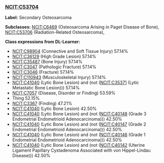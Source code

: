 
### [NCIT:C53704](http://purl.obolibrary.org/obo/NCIT_C53704)
**Label:** Secondary Osteosarcoma

**Subclasses:** [NCIT:C6469](http://purl.obolibrary.org/obo/NCIT_C6469) (Osteosarcoma Arising in Paget Disease of Bone), [NCIT:C53706](http://purl.obolibrary.org/obo/NCIT_C53706) (Radiation-Related Osteosarcoma), 

**Class expressions from DL-Learner:**

- [NCIT:C98904](http://purl.obolibrary.org/obo/NCIT_C98904) (Connective and Soft Tissue Injury) 57.14%
- [NCIT:C36129](http://purl.obolibrary.org/obo/NCIT_C36129) (High Grade Lesion) 57.14%
- [NCIT:C35487](http://purl.obolibrary.org/obo/NCIT_C35487) (Bone Injury) 57.14%
- [NCIT:C3047](http://purl.obolibrary.org/obo/NCIT_C3047) (Pathologic Fracture) 57.14%
- [NCIT:C3046](http://purl.obolibrary.org/obo/NCIT_C3046) (Fracture) 57.14%
- [NCIT:C110943](http://purl.obolibrary.org/obo/NCIT_C110943) (Musculoskeletal Injury) 57.14%
- [NCIT:C41040](http://purl.obolibrary.org/obo/NCIT_C41040) (Lytic Bone Lesion) and (not ([NCIT:C35371](http://purl.obolibrary.org/obo/NCIT_C35371) (Lytic Metastatic Bone Lesion))) 57.14%
- [NCIT:C7057](http://purl.obolibrary.org/obo/NCIT_C7057) (Disease, Disorder or Finding) 53.59%
- Thing 52.15%
- [NCIT:C3367](http://purl.obolibrary.org/obo/NCIT_C3367) (Finding) 47.21%
- [NCIT:C41040](http://purl.obolibrary.org/obo/NCIT_C41040) (Lytic Bone Lesion) 42.50%
- [NCIT:C41040](http://purl.obolibrary.org/obo/NCIT_C41040) (Lytic Bone Lesion) and (not ([NCIT:C40148](http://purl.obolibrary.org/obo/NCIT_C40148) (Grade 3 Endometrial Endometrioid Adenocarcinoma))) 42.50%
- [NCIT:C41040](http://purl.obolibrary.org/obo/NCIT_C41040) (Lytic Bone Lesion) and (not ([NCIT:C40147](http://purl.obolibrary.org/obo/NCIT_C40147) (Grade 2 Endometrial Endometrioid Adenocarcinoma))) 42.50%
- [NCIT:C41040](http://purl.obolibrary.org/obo/NCIT_C41040) (Lytic Bone Lesion) and (not ([NCIT:C40146](http://purl.obolibrary.org/obo/NCIT_C40146) (Grade 1 Endometrial Endometrioid Adenocarcinoma))) 42.50%
- [NCIT:C41040](http://purl.obolibrary.org/obo/NCIT_C41040) (Lytic Bone Lesion) and (not ([NCIT:C40142](http://purl.obolibrary.org/obo/NCIT_C40142) (Uterine Ligament Papillary Cystadenoma Associated with von Hippel-Lindau Disease))) 42.50%


